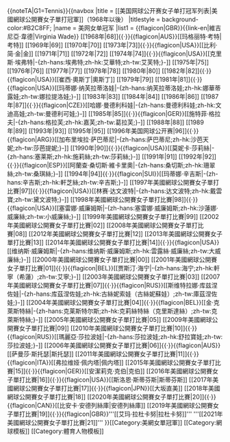 <noinclude>{{noteTA|G1=Tennis}}</noinclude>{{navbox
|title = [[美国网球公开赛女子单打冠军列表|美國網球公開賽女子單打冠軍]]（1968年以後）
|titlestyle = background-color:#B2C8FF;
|name = 美网女单冠军
|list1 = {{flagicon|GBR}}{{link-en|維吉尼亞·韋德|Virginia Wade}} [[1968年|68]]{{·}}{{flagicon|AUS}}[[玛格丽特·考特|考特]] [[1969年|69]] [[1970年|70]] [[1973年|73]]{{·}}{{flagicon|USA}}[[比利·简·金|金]] [[1971年|71]] [[1972年|72]] [[1974年|74]]{{·}}{{flagicon|USA}}[[克里斯·埃弗特|-{zh-hans:埃弗特;zh-hk:艾華特;zh-tw:艾芙特;}-]] [[1975年|75]] [[1976年|76]] [[1977年|77]] [[1978年|78]] [[1980年|80]] [[1982年|82]]{{·}}{{flagicon|USA}}[[崔西·奧斯丁|奧斯丁]] [[1979年|79]] [[1981年|81]]{{·}}{{flagicon|USA}}[[玛蒂娜·纳芙拉蒂洛娃|-{zh-hans:纳芙拉蒂洛娃;zh-hk:娜華蒂露娃;zh-tw:娜拉提洛娃;}-]] [[1983年|83]] [[1984年|84]] [[1986年|86]] [[1987年|87]]{{·}}{{flagicon|CZE}}[[哈娜·曼德利科娃|-{zh-hans:曼德利科娃;zh-hk:文迪高娃;zh-tw:曼德利可娃;}-]] [[1985年|85]]{{·}}{{flagicon|GER}}[[施特菲·格拉夫|-{zh-hans:格拉芙;zh-hk:嘉芙;zh-tw:葛拉芙;}-]] [[1988年|88]] [[1989年|89]] [[1993年|93]] [[1995年|95]] [[1996年美国网球公开赛|96]]{{·}}{{flagicon|ARG}}[[加布里埃拉·萨巴蒂尼|-{zh-hans:萨巴蒂尼;zh-hk:沙芭天妮;zh-tw:莎芭提妮;}-]] [[1990年|90]]{{·}}{{flagicon|USA}}[[莫妮卡·莎莉絲|-{zh-hans:塞莱斯;zh-hk:施莉絲;zh-tw:莎莉絲;}-]] [[1991年|91]] [[1992年|92]]{{·}}{{flagicon|ESP}}[[阿蘭查·桑切斯·維卡里奧|-{zh-hans:桑切斯;zh-hk:珊翠絲;zh-tw:桑琪絲;}-]] [[1994年|94]]{{·}}{{flagicon|SUI}}[[玛蒂娜·辛吉斯|-{zh-hans:辛吉斯;zh-hk:軒芝絲;zh-tw:辛吉斯;}-]] [[1997年美國網球公開賽女子單打比賽|97]]{{·}}{{flagicon|USA}}[[林赛·达文波特|-{zh-hans:达文波特;zh-hk:戴雲寶;zh-tw:黛文波特;}-]] [[1998年美國網球公開賽女子單打比賽|98]]{{·}}{{flagicon|USA}}[[塞雷娜·威廉姆斯|-{zh-hans:塞雷娜·威廉姆斯;zh-hk:沙蓮娜·威廉絲;zh-tw:小威廉絲;}-]] [[1999年美國網球公開賽女子單打比賽|99]] [[2002年美國網球公開賽女子單打比賽|02]] [[2008年美國網球公開賽女子單打比賽|08]] [[2012年美國網球公開賽女子單打比賽|12]] [[2013年美國網球公開賽女子單打比賽|13]] [[2014年美國網球公開賽女子單打比賽|14]]{{·}}{{flagicon|USA}}[[维纳斯·威廉姆斯|-{zh-hans:维纳斯·威廉姆斯;zh-hk:雲露絲·威廉絲;zh-tw:大威廉絲;}-]] [[2000年美國網球公開賽女子單打比賽|00]] [[2001年美國網球公開賽女子單打比賽|01]]{{·}}{{flagicon|BEL}}[[贾斯汀·海宁|-{zh-hans:海宁;zh-hk:軒寧（希蓮）;zh-tw:艾寧;}-]] [[2003年美國網球公開賽女子單打比賽|03]] [[2007年美國網球公開賽女子單打比賽|07]]{{·}}{{flagicon|RUS}}[[斯维特拉娜·库兹涅佐娃|-{zh-hans:库茲涅佐娃;zh-hk:古絲妮索娃（古絲妮蘇娃）;zh-tw:庫茲涅佐娃;}-]] [[2004年美國網球公開賽女子單打比賽|04]]{{·}}{{flagicon|BEL}}[[金·克萊斯特絲|-{zh-hans:克莱斯特尔斯;zh-hk:克莉絲特絲（克里斯達絲）;zh-tw:克萊斯特絲;}-]] [[2005年美國網球公開賽女子單打比賽|05]] [[2009年美國網球公開賽女子單打比賽|09]] [[2010年美國網球公開賽女子單打比賽|10]]{{·}}{{flagicon|RUS}}[[瑪麗亞·莎拉波娃|-{zh-hans:莎拉波娃;zh-hk:舒拉寶娃;zh-tw:莎拉波娃;}-]] [[2006年美國網球公開賽女子單打比賽|06]]{{·}}{{flagicon|AUS}}[[萨曼莎·斯托瑟|斯托瑟]] [[2011年美國網球公開賽女子單打比賽|11]]{{·}}{{flagicon|ITA}}[[弗拉维娅·佩内塔|佩内塔]] [[2015年美國網球公開賽女子單打比賽|15]]{{·}}{{flagicon|GER}}[[安潔莉克·克伯|克伯]] [[2016年美國網球公開賽女子單打比賽|16]]{{·}}{{flagicon|USA}}[[斯洛恩·斯蒂芬斯|斯蒂芬斯]] [[2017年美國網球公開賽女子單打比賽|17]]{{·}}{{flagicon|JPN}}[[大坂直美]] [[2018年美國網球公開賽女子單打比賽|18]] [[2020年美國網球公開賽女子單打比賽|20]]{{·}}{{flagicon|CAN}}[[比安卡·安德列絲庫|安德列絲庫]] [[2019年美國網球公開賽女子單打比賽|19]]{{·}}{{flagicon|GBR}}'''[[艾玛·拉杜卡努|拉杜卡努]]''' '''[[2021年美國網球公開賽女子單打比賽|21]]'''
}}[[Category:美網女單冠軍]]<noinclude>
[[Category:網球模板]]
[[Category:體育人物模板]]
</noinclude>
